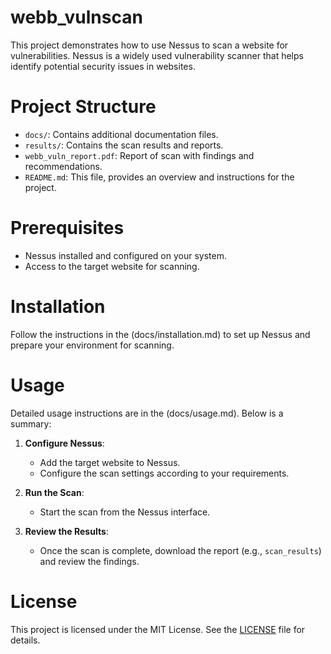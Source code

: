 # webb_vulnscan
This project demonstrates how to use Nessus to scan a website for vulnerabilities. Nessus is a widely used vulnerability scanner that helps identify potential security issues in websites.

# Project Structure
- `docs/`: Contains additional documentation files.
- `results/`: Contains the scan results and reports.
- `webb_vuln_report.pdf`: Report of scan with findings and recommendations.
- `README.md`: This file, provides an overview and instructions for the project.

# Prerequisites
- Nessus installed and configured on your system.
- Access to the target website for scanning.

# Installation
Follow the instructions in the (docs/installation.md) to set up Nessus and prepare your environment for scanning.

# Usage
Detailed usage instructions are in the (docs/usage.md). Below is a summary:

1. **Configure Nessus**:
   - Add the target website to Nessus.
   - Configure the scan settings according to your requirements.

2. **Run the Scan**:
   - Start the scan from the Nessus interface.

3. **Review the Results**:
   - Once the scan is complete, download the report (e.g., `scan_results`) and review the findings.
     
# License
This project is licensed under the MIT License. See the [LICENSE](LICENSE) file for details.
